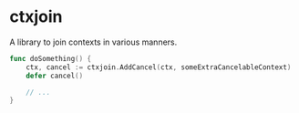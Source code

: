 # ctxjoin

A library to join contexts in various manners.

```go
func doSomething() {
    ctx, cancel := ctxjoin.AddCancel(ctx, someExtraCancelableContext)
    defer cancel()

    // ...
}
```
